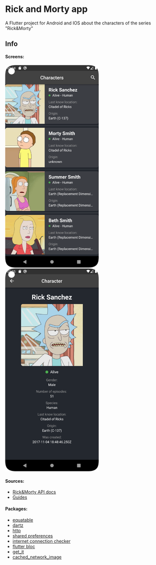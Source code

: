 # Rick and Morty app

A Flutter project for Android and IOS about the characters of the series "Rick&Morty"

## Info

#### Screens:

<img src="https://raw.githubusercontent.com/dissyCRZ/rick_and_morty_mobile_app/main/screenshots/Screenshot_HomePage.png" width="300" /> <img src="https://raw.githubusercontent.com/dissyCRZ/rick_and_morty_mobile_app/main/screenshots/Screenshot_DetalPage.png" width="300" />

#### Sources:

- [Rick&Morty API docs](https://rickandmortyapi.com/documentation/#rest)
- [Guides](https://www.youtube.com/watch?v=fbG4lA4Pq4w&ab_channel=KonstantinKokorin)

#### Packages:

- [equatable](https://pub.dev/packages/equatable)
- [dartz](https://pub.dev/packages/dartz)
- [http](https://pub.dev/packages/http)
- [shared preferences](https://pub.dev/packages/shared_preferences)
- [internet connection checker](https://pub.dev/packages/internet_connection_checker)
- [flutter bloc](https://pub.dev/packages/flutter_bloc)
- [get_it](https://pub.dev/packages/get_it)
- [cached_network_image](https://pub.dev/packages/cached_network_image)

